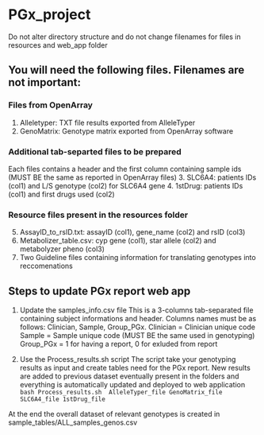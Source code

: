 # PGx_project

Do not alter directory structure and do not change filenames for files in resources and web_app folder

## You will need the following files. Filenames are not important:
### Files from OpenArray
1. Alleletyper: TXT file results exported from AlleleTyper
2. GenoMatrix: Genotype matrix exported from OpenArray software

### Additional tab-separted files to be prepared
Each files contains a header and the first column containing sample ids (MUST BE the same as reported in OpenArray files)
3. SLC6A4: patients IDs (col1) and L/S genotype (col2) for SLC6A4 gene
4. 1stDrug: patients IDs (col1) and first drugs used (col2)

### Resource files present in the resources folder
5. AssayID_to_rsID.txt: assayID (col1), gene_name (col2) and rsID (col3)
6. Metabolizer_table.csv: cyp gene (col1), star allele (col2) and metabolyzer pheno (col3)
7. Two Guideline files containing information for translating genotypes into reccomenations

## Steps to update PGx report web app
1. Update the samples_info.csv file
This is a 3-columns tab-separated file containing subject informations and header. Columns names must be as follows: Clinician, Sample, Group_PGx.
Clinician = Clinician unique code
Sample = Sample unique code (MUST BE the same used in genotyping)
Group_PGx = 1 for having a report, 0 for exluded from report

2. Use the Process_results.sh script
The script take your genotyping results as input and create tables need for the PGx report. New results are added to previous dataset eventually present in the folders and everything is automatically updated and deployed to web application
`bash Process_results.sh  AlleleTyper_file GenoMatrix_file SLC6A4_file 1stDrug_file`

At the end the overall dataset of relevant genotypes is created in sample_tables/ALL_samples_genos.csv